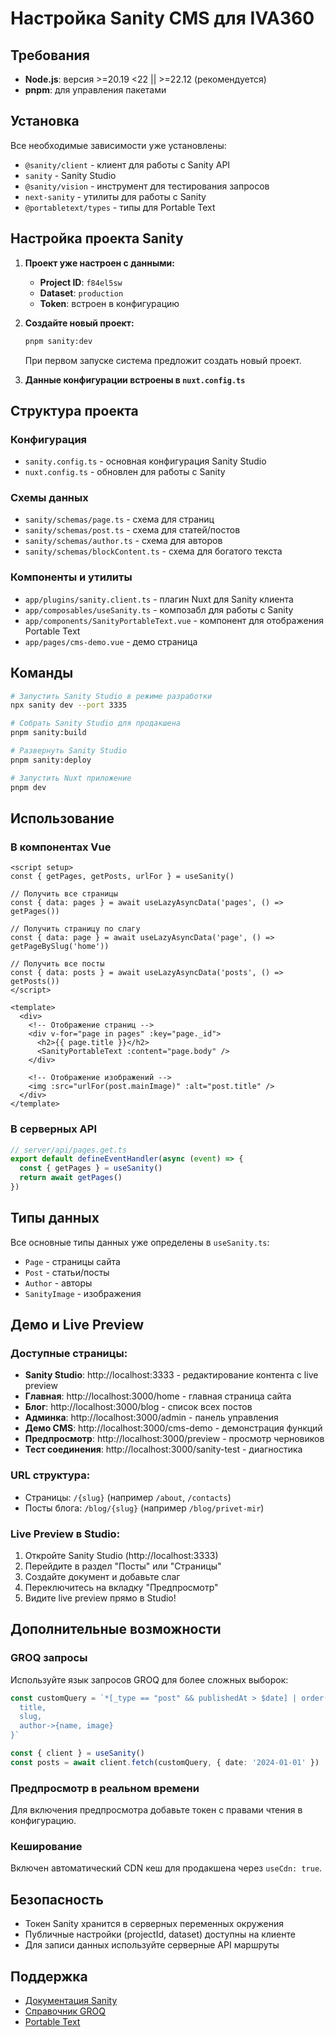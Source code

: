 # Настройка Sanity CMS для IVA360

## Требования

- **Node.js**: версия >=20.19 <22 || >=22.12 (рекомендуется)
- **pnpm**: для управления пакетами

## Установка

Все необходимые зависимости уже установлены:
- `@sanity/client` - клиент для работы с Sanity API
- `sanity` - Sanity Studio
- `@sanity/vision` - инструмент для тестирования запросов
- `next-sanity` - утилиты для работы с Sanity
- `@portabletext/types` - типы для Portable Text

## Настройка проекта Sanity

1. **Проект уже настроен с данными:**
   - **Project ID**: `f84el5sw`
   - **Dataset**: `production`
   - **Token**: встроен в конфигурацию

2. **Создайте новый проект:**
   ```bash
   pnpm sanity:dev
   ```
   При первом запуске система предложит создать новый проект.

3. **Данные конфигурации встроены в `nuxt.config.ts`**

## Структура проекта

### Конфигурация
- `sanity.config.ts` - основная конфигурация Sanity Studio
- `nuxt.config.ts` - обновлен для работы с Sanity

### Схемы данных
- `sanity/schemas/page.ts` - схема для страниц
- `sanity/schemas/post.ts` - схема для статей/постов
- `sanity/schemas/author.ts` - схема для авторов
- `sanity/schemas/blockContent.ts` - схема для богатого текста

### Компоненты и утилиты
- `app/plugins/sanity.client.ts` - плагин Nuxt для Sanity клиента
- `app/composables/useSanity.ts` - композабл для работы с Sanity
- `app/components/SanityPortableText.vue` - компонент для отображения Portable Text
- `app/pages/cms-demo.vue` - демо страница

## Команды

```bash
# Запустить Sanity Studio в режиме разработки
npx sanity dev --port 3335

# Собрать Sanity Studio для продакшена
pnpm sanity:build

# Развернуть Sanity Studio
pnpm sanity:deploy

# Запустить Nuxt приложение
pnpm dev
```

## Использование

### В компонентах Vue

```vue
<script setup>
const { getPages, getPosts, urlFor } = useSanity()

// Получить все страницы
const { data: pages } = await useLazyAsyncData('pages', () => getPages())

// Получить страницу по слагу
const { data: page } = await useLazyAsyncData('page', () => getPageBySlug('home'))

// Получить все посты
const { data: posts } = await useLazyAsyncData('posts', () => getPosts())
</script>

<template>
  <div>
    <!-- Отображение страниц -->
    <div v-for="page in pages" :key="page._id">
      <h2>{{ page.title }}</h2>
      <SanityPortableText :content="page.body" />
    </div>

    <!-- Отображение изображений -->
    <img :src="urlFor(post.mainImage)" :alt="post.title" />
  </div>
</template>
```

### В серверных API

```typescript
// server/api/pages.get.ts
export default defineEventHandler(async (event) => {
  const { getPages } = useSanity()
  return await getPages()
})
```

## Типы данных

Все основные типы данных уже определены в `useSanity.ts`:
- `Page` - страницы сайта
- `Post` - статьи/посты
- `Author` - авторы
- `SanityImage` - изображения

## Демо и Live Preview

### Доступные страницы:
- **Sanity Studio**: http://localhost:3333 - редактирование контента с live preview
- **Главная**: http://localhost:3000/home - главная страница сайта
- **Блог**: http://localhost:3000/blog - список всех постов
- **Админка**: http://localhost:3000/admin - панель управления
- **Демо CMS**: http://localhost:3000/cms-demo - демонстрация функций
- **Предпросмотр**: http://localhost:3000/preview - просмотр черновиков
- **Тест соединения**: http://localhost:3000/sanity-test - диагностика

### URL структура:
- Страницы: `/{slug}` (например `/about`, `/contacts`)
- Посты блога: `/blog/{slug}` (например `/blog/privet-mir`)

### Live Preview в Studio:
1. Откройте Sanity Studio (http://localhost:3333)
2. Перейдите в раздел "Посты" или "Страницы"
3. Создайте документ и добавьте слаг
4. Переключитесь на вкладку "Предпросмотр"
5. Видите live preview прямо в Studio!

## Дополнительные возможности

### GROQ запросы
Используйте язык запросов GROQ для более сложных выборок:

```typescript
const customQuery = `*[_type == "post" && publishedAt > $date] | order(publishedAt desc) {
  title,
  slug,
  author->{name, image}
}`

const { client } = useSanity()
const posts = await client.fetch(customQuery, { date: '2024-01-01' })
```

### Предпросмотр в реальном времени
Для включения предпросмотра добавьте токен с правами чтения в конфигурацию.

### Кеширование
Включен автоматический CDN кеш для продакшена через `useCdn: true`.

## Безопасность

- Токен Sanity хранится в серверных переменных окружения
- Публичные настройки (projectId, dataset) доступны на клиенте
- Для записи данных используйте серверные API маршруты

## Поддержка

- [Документация Sanity](https://www.sanity.io/docs)
- [Справочник GROQ](https://www.sanity.io/docs/groq)
- [Portable Text](https://portabletext.org/)
